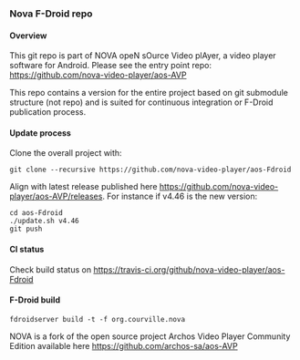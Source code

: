 ### Nova F-Droid repo

#### Overview

This git repo is part of NOVA opeN sOurce Video plAyer, a video player software for Android.
Please see the entry point repo: https://github.com/nova-video-player/aos-AVP

This repo contains a version for the entire project based on git submodule structure (not repo) and is suited for continuous integration or F-Droid publication process.

#### Update process

Clone the overall project with:
```
git clone --recursive https://github.com/nova-video-player/aos-Fdroid
```
Align with latest release published here https://github.com/nova-video-player/aos-AVP/releases. For instance if v4.46 is the new version:
```
cd aos-Fdroid
./update.sh v4.46
git push
```
#### CI status

Check build status on https://travis-ci.org/github/nova-video-player/aos-Fdroid

#### F-Droid build

```
fdroidserver build -t -f org.courville.nova
```

NOVA is a fork of the open source project Archos Video Player Community Edition available here https://github.com/archos-sa/aos-AVP
